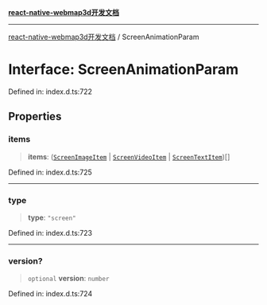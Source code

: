 [**react-native-webmap3d开发文档**](../README.md)

***

[react-native-webmap3d开发文档](../globals.md) / ScreenAnimationParam

# Interface: ScreenAnimationParam

Defined in: index.d.ts:722

## Properties

### items

> **items**: ([`ScreenImageItem`](ScreenImageItem.md) \| [`ScreenVideoItem`](ScreenVideoItem.md) \| [`ScreenTextItem`](ScreenTextItem.md))[]

Defined in: index.d.ts:725

***

### type

> **type**: `"screen"`

Defined in: index.d.ts:723

***

### version?

> `optional` **version**: `number`

Defined in: index.d.ts:724

